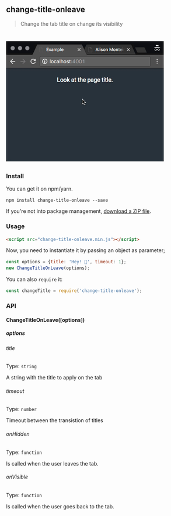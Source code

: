 ## change-title-onleave

> Change the tab title on change its visibility

# ![change-title-onleave](media/example.gif)

### Install

You can get it on npm/yarn.

```
npm install change-title-onleave --save
```

If you're not into package management, [download a ZIP file](https://github.com/alisonmonteiro/change-title-onleave/archive/master.zip).

### Usage

```html
<script src="change-title-onleave.min.js"></script>
```

Now, you need to instantiate it by passing an object as parameter;

```js
const options = {title: 'Hey! 👀', timeout: 1};
new ChangeTitleOnLeave(options);
```

You can also `require` it:

```js
const changeTitle = require('change-title-onleave');
```

### API

#### ChangeTitleOnLeave([options])

##### options

###### title

Type: `string`

A string with the title to apply on the tab

###### timeout

Type: `number`

Timeout between the transistion of titles

###### onHidden

Type: `function`

Is called when the user leaves the tab.

###### onVisible

Type: `function`

Is called when the user goes back to the tab.
